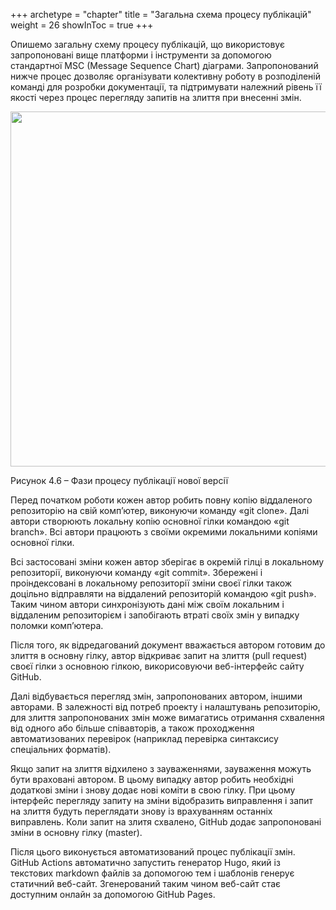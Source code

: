 +++
archetype = "chapter"
title = "Загальна схема процесу публікацій"
weight = 26
showInToc = true
+++

Опишемо загальну схему процесу публікацій, що використовує запропоновані
вище платформи і інструменти за допомогою стандартної MSC (Message
Sequence Chart) діаграми. Запропонований нижче процес дозволяє
організувати колективну роботу в розподіленій команді для розробки
документації, та підтримувати належний рівень її якості через процес
перегляду запитів на злиття при внесенні змін.

[<img src="/images/36-phases.png" style="width:6.88976in;height:5.91667in" />](https://mscgen.js.org/?lang=mscgen&style=lazy&msc=msc%20%7B%0A%0Aauthors%20%5Blabel%3D%22%D0%90%D0%B2%D1%82%D0%BE%D1%80%D0%B8%22%5D%2C%20gitrepo%20%5Blabel%3D%22Git%20%D0%A0%D0%B5%D0%BF%D0%BE%D0%B7%D0%B8%D1%82%D0%BE%D1%80%D1%96%D0%B9%22%5D%2C%20github%20%5Blabel%3D%22GitHub%22%5D%2C%20hugo%20%5Blabel%3D%22%D0%93%D0%B5%D0%BD%D0%B5%D1%80%D0%B0%D1%82%D0%BE%D1%80%20Hugo%22%5D%2C%20ghpages%20%5Blabel%3D%22GitHub%20Pages%22%5D%3B%0A%0Aauthors%3C%3Dgitrepo%20%5Blabel%3D%22%D0%A1%D1%82%D0%B2%D0%BE%D1%80%D0%B5%D0%BD%D0%BD%D1%8F%20%D0%B2%D0%BB%D0%B0%D1%81%D0%BD%D0%BE%D1%97%20%D0%BA%D0%BE%D0%BF%D1%96%D1%97%22%5D%3B%0Aauthors%3C%3Dauthors%20%5Blabel%3D%22%D0%9B%D0%BE%D0%BA%D0%B0%D0%BB%D1%8C%D0%BD%D1%96%20%D0%B7%D0%BC%D1%96%D0%BD%D0%B8%22%5D%3B%0A%0A---%20%5Blabel%3D%22%5B%20%D0%90%D0%B2%D1%82%D0%BE%D1%80%D0%B8%20%D0%BA%D0%BE%D0%BC%D1%96%D1%82%D1%8F%D1%82%D1%8C%20%D0%B7%D0%BC%D1%96%D0%BD%D0%B8%20%D0%B2%20%D1%81%D0%B2%D0%BE%D1%97%20%D0%BE%D0%BA%D1%80%D0%B5%D0%BC%D0%B8%20%D0%B3%D1%96%D0%BB%D0%BA%D0%B8%20%5D%22%2C%20linecolor%3D%22%23008000%22%5D%3B%0A%0Aauthors%3D%3Egitrepo%20%5Blabel%3D%22%D0%9A%D0%BE%D0%BC%D1%96%D1%82(%D0%B8)%20%D0%B4%D0%BE%20%D0%B2%D0%BB%D0%B0%D1%81%D0%BD%D0%BE%D1%97%20%D0%B3%D1%96%D0%BB%D0%BA%D0%B8%22%5D%3B%0A%0Aauthors%3D%3Egitrepo%20%5Blabel%3D%22%D0%9F%D1%83%D1%88%20%D0%B4%D0%BE%20%D0%B2%D1%96%D0%B4%D0%B4%D0%B0%D0%BB%D0%B5%D0%BD%D0%BE%D0%B3%D0%BE%20%D1%80%D0%B5%D0%BF%D0%BE%D0%B7%D0%B8%D1%82%D0%BE%D1%80%D1%96%D1%8E%22%5D%3B%0A%0Aauthors%3D%3Egithub%20%5Blabel%3D%22%D0%92%D1%96%D0%B4%D0%BA%D1%80%D0%B8%D1%82%D0%B8%20%D0%B7%D0%B0%D0%BF%D0%B8%D1%82%20%D0%BD%D0%B0%20%D0%B7%D0%BB%D0%B8%D1%82%D1%8F%22%5D%3B%0A%0A---%20%5Blabel%3D%22%5B%20%D0%9E%D0%B1%D1%80%D0%BE%D0%B1%D0%BA%D0%B0%20%D0%B7%D0%B0%D0%BF%D0%B8%D1%82%D1%96%D0%B2%20%D0%BD%D0%B0%20%D0%B7%D0%BB%D0%B8%D1%82%D1%82%D1%8F%20(Pull%20Request)%20%5D%22%2C%20linecolor%3D%22%23008000%22%5D%3B%0A%0Agithub%3D%3Egithub%20%5Blabel%3D%22%D0%A1%D1%82%D0%B2%D0%BE%D1%80%D0%B5%D0%BD%D0%BD%D1%8F%20PR%22%5D%3B%0Aauthors%3D%3Egithub%20%5Blabel%3D%22%D0%97%D0%B0%D1%83%D0%B2%D0%B0%D0%B6%D0%B5%D0%BD%D0%BD%D1%8F%20%D0%B4%D0%BE%20PR%22%5D%3B%0Aauthors%3D%3Egithub%20%5Blabel%3D%22%D0%92%D0%B8%D0%BF%D1%80%D0%B0%D0%B2%D0%BB%D0%B5%D0%BD%D0%BD%D1%8F%20%D0%B7%D0%B0%D1%83%D0%B2%D0%B0%D0%B6%D0%B5%D0%BD%D1%8C%20%D0%B4%D0%BE%20PR%22%5D%3B%0Agithub%3D%3Egithub%20%5Blabel%3D%22%D0%9E%D0%BD%D0%BE%D0%B2%D0%BB%D0%B5%D0%BD%D0%BD%D1%8F%20PR%22%5D%3B%0Agithub%3D%3Egitrepo%20%5Blabel%3D%22%D0%97%D0%BB%D0%B8%D1%82%D1%82%D1%8F%20PR%20%D1%83%20%D0%B3%D1%96%D0%BB%D0%BA%D1%83%20master%22%5D%3B%0A%0A---%20%5Blabel%3D%22%5B%20%D0%93%D0%B5%D0%BD%D0%B5%D1%80%D0%B0%D1%86%D1%96%D1%8F%20Hugo%20%D1%82%D0%B0%20%D0%BF%D1%83%D0%B1%D0%BB%D1%96%D0%BA%D0%B0%D1%86%D1%96%D1%8F%20%5D%22%2C%20linecolor%3D%22%23FF0000%22%5D%3B%0A%0Agitrepo%3D%3Ehugo%20%5Blabel%3D%22%D0%97%D0%B0%D0%BF%D1%83%D1%81%D1%82%D0%B8%D1%82%D0%B8%20Hugo%20%D1%87%D0%B5%D1%80%D0%B5%D0%B7%20GitHub%20Actions%22%5D%3B%0A%0Ahugo%3D%3Eghpages%20%5Blabel%3D%22%D0%9E%D0%BF%D1%83%D0%B1%D0%BB%D1%96%D0%BA%D1%83%D0%B2%D0%B0%D1%82%D0%B8%20%D0%B4%D0%BE%D0%BA%D1%83%D0%BC%D0%B5%D0%BD%D1%82%D0%B0%D1%86%D1%96%D1%8E%22%5D%3B%0A%0A---%20%5Blabel%3D%22%5B%20%D0%9D%D0%BE%D0%B2%D0%B0%20%D0%B2%D0%B5%D1%80%D1%81%D1%96%D1%8F%20%D0%B4%D0%BE%D0%BA%D1%83%D0%BC%D0%B5%D0%BD%D1%82%D0%B0%D1%86%D1%96%D1%97%20%D0%B4%D0%BE%D1%81%D1%82%D1%83%D0%BF%D0%BD%D0%B0%20%D0%BE%D0%BD%D0%BB%D0%B0%D0%B9%D0%BD%20%D0%B4%D0%BB%D1%8F%20%D0%BA%D0%BE%D1%80%D0%B8%D1%81%D1%82%D1%83%D0%B2%D0%B0%D1%87%D1%96%D0%B2%20%5D%22%2C%20linecolor%3D%22%23FF0000%22%5D%3B%0A%0A%7D)

Рисунок 4.6 – Фази процесу публікації нової версії

Перед початком роботи кожен автор робить повну копію віддаленого
репозиторію на свій компʼютер, виконуючи команду «git clone». Далі
автори створюють локальну копію основної гілки командою «git branch».
Всі автори працюють з своїми окремими локальними копіями основної гілки.

Всі застосовані зміни кожен автор зберігає в окремій гілці в локальному
репозиторії, виконуючи команду «git commit». Збережені і проіндексовані
в локальному репозиторії зміни своєї гілки також доцільно відправляти на
віддалений репозиторій командою «git push». Таким чином автори
синхронізують дані між своїм локальним і віддаленим репозиторієм і
запобігають втраті своїх змін у випадку поломки компʼютера.

Після того, як відредагований документ вважається автором готовим до
злиття в основну гілку, автор відкриває запит на злиття (pull request)
своєї гілки з основною гілкою, викорисовуючи веб-інтерфейс сайту GitHub.

Далі відбувається перегляд змін, запропонованих автором, іншими
авторами. В залежності від потреб проекту і налаштувань репозиторію, для
злиття запропонованих змін може вимагатись отримання схвалення від
одного або більше співавторів, а також проходження автоматизованих
перевірок (наприклад перевірка синтаксису спеціальних форматів).

Якщо запит на злиття відхилено з зауваженнями, зауваження можуть бути
враховані автором. В цьому випадку автор робить необхідні додаткові
зміни і знову додає нові коміти в свою гілку. При цьому інтерфейс
перегляду запиту на зміни відобразить виправлення і запит на злиття
будуть переглядати знову із врахуванням останніх виправлень. Коли запит
на злитя схвалено, GitHub додає запропоновані зміни в основну гілку
(master).

Після цього виконується автоматизований процес публікації змін. GitHub
Actions автоматично запустить генератор Hugo, який із текстових markdown
файлів за допомогою тем і шаблонів генерує статичний веб-сайт.
Згенерований таким чином веб-сайт стає доступним онлайн за допомогою
GitHub Pages.
